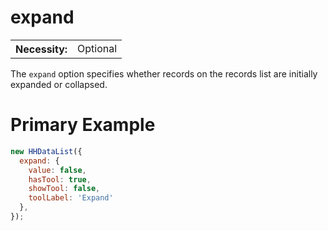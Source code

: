 # expand

<table class="options-table">
  <tr><th>Necessity:</th><td>Optional</td></tr>
</table>

The `expand` option specifies whether records on the records list are initially expanded or collapsed.

# Primary Example

``` js nonum
new HHDataList({
  expand: {
    value: false,
    hasTool: true,
    showTool: false,
    toolLabel: 'Expand'
  },
});
```
